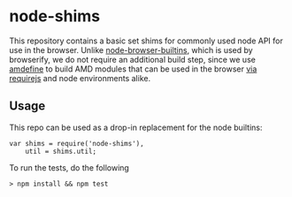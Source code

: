 node-shims
==========

This repository contains a basic set shims for commonly used node API for use in the browser. Unlike [node-browser-builtins](https://github.com/alexgorbatchev/node-browser-builtins), which is used by browserify, we do not require an additional build step, since we use [amdefine](https://github.com/jrburke/amdefine) to build AMD modules that can be used in the browser [via requirejs](http://www.requirejs.org) and node environments alike.

## Usage

This repo can be used as a drop-in replacement for the node builtins:

    var shims = require('node-shims'),
        util = shims.util;

To run the tests, do the following

    > npm install && npm test